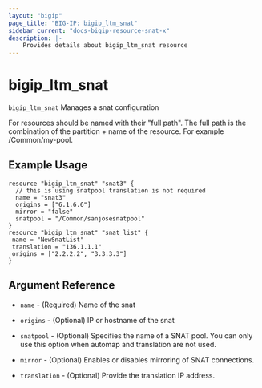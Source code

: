 ```yaml
---
layout: "bigip"
page_title: "BIG-IP: bigip_ltm_snat"
sidebar_current: "docs-bigip-resource-snat-x"
description: |-
    Provides details about bigip_ltm_snat resource
---
```


# bigip\_ltm\_snat

`bigip_ltm_snat` Manages a snat configuration

For resources should be named with their "full path". The full path is the combination of the partition + name of the resource. For example /Common/my-pool.


## Example Usage


```hcl
resource "bigip_ltm_snat" "snat3" {
  // this is using snatpool translation is not required
  name = "snat3"
  origins = ["6.1.6.6"]
  mirror = "false"
  snatpool = "/Common/sanjosesnatpool"
}
resource "bigip_ltm_snat" "snat_list" {
 name = "NewSnatList"
 translation = "136.1.1.1"
 origins = ["2.2.2.2", "3.3.3.3"]
}

```      

## Argument Reference

* `name` - (Required) Name of the snat

* `origins` - (Optional) IP or hostname of the snat

* `snatpool` - (Optional) Specifies the name of a SNAT pool. You can only use this option when automap and translation are not used.

* `mirror` - (Optional) Enables or disables mirroring of SNAT connections.

* `translation` - (Optional) Provide the translation IP address.
